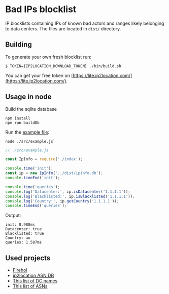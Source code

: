 # Bad IPs blocklist

IP blocklists containing IPs of known bad actors and ranges likely belonging to data centers.
The files are located in `dist/` directory.

## Building
To generate your own fresh blocklist run:
```shell script
$ TOKEN={IP2LOCATION_DOWNLOAD_TOKEN} ./bin/build.sh
```

You can get your free token on [https://lite.ip2location.com/](https://lite.ip2location.com/).

## Usage in node

Build the sqlite database
```shell script
npm install
npm run buildDb
```

Run the [example file](src/example.js):

```shell script
node ./src/example.js`
```

```javascript
// ./src/example.js

const IpInfo = require('./index');

console.time('init');
const ip = new IpInfo('../dist/ipinfo.db');
console.timeEnd('init');

console.time('queries');
console.log('Datacenter:', ip.isDatacenter('1.1.1.1'));
console.log('Blacklisted:', ip.isBlacklisted('1.1.1.1'));
console.log('Country:', ip.getCountry('1.1.1.1'));
console.timeEnd('queries');
```

Output:
```
init: 0.980ms
Datacenter: true
Blacklisted: true
Country: au
queries: 1.587ms
```

## Used projects

* [Firehol](https://github.com/firehol/blocklist-ipsets)
* [ip2location ASN DB](https://lite.ip2location.com/database/ip-asn)
* [This list of DC names](https://udger.com/resources/datacenter-list)
* [This list of ASNs](https://github.com/brianhama/bad-asn-list/blob/master/bad-asn-list.csv)
